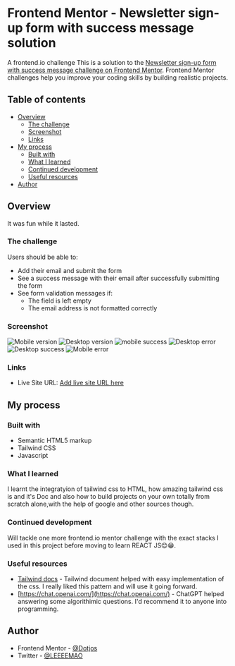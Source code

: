 
# Frontend Mentor - Newsletter sign-up form with success message solution
A frontend.io challenge
This is a solution to the [Newsletter sign-up form with success message challenge on Frontend Mentor](https://www.frontendmentor.io/challenges/newsletter-signup-form-with-success-message-3FC1AZbNrv). Frontend Mentor challenges help you improve your coding skills by building realistic projects. 

## Table of contents

- [Overview](#overview)
  - [The challenge](#the-challenge)
  - [Screenshot](#screenshot)
  - [Links](#links)
- [My process](#my-process)
  - [Built with](#built-with)
  - [What I learned](#what-i-learned)
  - [Continued development](#continued-development)
  - [Useful resources](#useful-resources)
- [Author](#author)


## Overview
It was fun while it lasted.
### The challenge

Users should be able to:

- Add their email and submit the form
- See a success message with their email after successfully submitting the form
- See form validation messages if:
  - The field is left empty
  - The email address is not formatted correctly

### Screenshot
![Mobile version](https://github.com/Dotjos/Newsletter-sign-up-form-with-success-message-solution/assets/117777978/8c99626e-200f-4122-a4c0-7471c8a594e5)
![Desktop version](https://github.com/Dotjos/Newsletter-sign-up-form-with-success-message-solution/assets/117777978/86aebc7d-d52f-4841-8e7c-3108a5bd90d0)
![mobile success](https://github.com/Dotjos/Newsletter-sign-up-form-with-success-message-solution/assets/117777978/7746f0b0-543c-48c7-a8ce-619ee26496cb)
![Desktop error](https://github.com/Dotjos/Newsletter-sign-up-form-with-success-message-solution/assets/117777978/3c5167e3-108d-4d90-9a55-3823dfc0dd0b)
![Desktop success](https://github.com/Dotjos/Newsletter-sign-up-form-with-success-message-solution/assets/117777978/19828e06-8706-4e6d-ba83-3bbd38e4a814)
![Mobile error](https://github.com/Dotjos/Newsletter-sign-up-form-with-success-message-solution/assets/117777978/f9a732ec-f67f-4e4c-98ea-f4f7dbe640d7)


### Links

- Live Site URL: [Add live site URL here](https://your-live-site-url.com)

## My process

### Built with

- Semantic HTML5 markup
- Tailwind CSS
- Javascript

### What I learned

I learnt the integratyion of tailwind css to HTML, how amazing tailwind css is and it's Doc and also how to build projects on your own totally from scratch alone,with the help of google and other sources though. 



### Continued development

Will tackle one more frontend.io mentor challenge with the exact stacks I used in this project before moving to learn REACT JS😊😁.

### Useful resources

- [Tailwind docs](https://tailwindcss.com/docs/installation) - Tailwind document helped with easy implementation of the css. I really liked this pattern and will use it going forward.
- [https://chat.openai.com/](https://chat.openai.com/) - ChatGPT helped answering some algorithimic questions. I'd recommend it to anyone into programming.



## Author
- Frontend Mentor - [@Dotjos](https://www.frontendmentor.io/profile/yourusername)
- Twitter - [@LEEEEMAO](https://www.twitter.com/yourusername)



